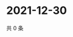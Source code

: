 # 2021-12-30

共 0 条

<!-- BEGIN WEIBO -->
<!-- 最后更新时间 Thu Dec 30 2021 08:50:03 GMT+0800 (China Standard Time) -->

<!-- END WEIBO -->
